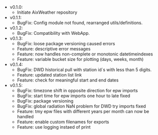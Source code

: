 - v0.1.0:
   - Initiate AixWeather repository
- v0.1.1:   
   - BugFix: Config module not found, rearranged utils/definitions.
- v0.1.2:
  - BugFix: Compatibility with WebApp.
- v0.1.3:
  - BugFix: loose package versioning caused errors
  - Feature: descriptive error messages
  - Feature: now handles non-complete or monotonic datetimeindexes
  - Feature: variable bucket size for plotting (days, weeks, month)
- v0.1.4:
  - BugFix: DWD historical pull with station id´s with less than 5 digits.
  - Feature: updated station list link
  - Feature: check for meaningful start and end dates
- v0.1.5:
  - BugFix: timezone shift in opposite direction for epw imports
  - BugFix: start time for epw imports one hour to late fixed
  - BugFix: package versioning
  - BugFix: global radiation NaN problem for DWD try imports fixed
  - Feature: tmy epw files with different years per month can now be handled
  - Feature: enable custom filenames for exports
  - Feature: use logging instaed of print

